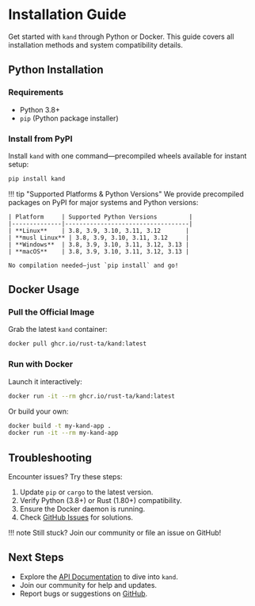 # Installation Guide

Get started with `kand` through Python or Docker. This guide covers all installation methods and system compatibility details.

## Python Installation

### Requirements
- Python 3.8+
- `pip` (Python package installer)

### Install from PyPI
Install `kand` with one command—precompiled wheels available for instant setup:

```bash
pip install kand
```

!!! tip "Supported Platforms & Python Versions"
    We provide precompiled packages on PyPI for major systems and Python versions:

    | Platform     | Supported Python Versions         |
    |--------------|-----------------------------------|
    | **Linux**    | 3.8, 3.9, 3.10, 3.11, 3.12       |
    | **musl Linux** | 3.8, 3.9, 3.10, 3.11, 3.12     |
    | **Windows**  | 3.8, 3.9, 3.10, 3.11, 3.12, 3.13 |
    | **macOS**    | 3.8, 3.9, 3.10, 3.11, 3.12, 3.13 |

    No compilation needed—just `pip install` and go!

## Docker Usage

### Pull the Official Image
Grab the latest `kand` container:

```bash
docker pull ghcr.io/rust-ta/kand:latest
```

### Run with Docker
Launch it interactively:

```bash
docker run -it --rm ghcr.io/rust-ta/kand:latest
```

Or build your own:

```bash
docker build -t my-kand-app .
docker run -it --rm my-kand-app
```

## Troubleshooting

Encounter issues? Try these steps:

1. Update `pip` or `cargo` to the latest version.
2. Verify Python (3.8+) or Rust (1.80+) compatibility.
3. Ensure the Docker daemon is running.
4. Check [GitHub Issues](https://github.com/rust-ta/kand/issues) for solutions.

!!! note
    Still stuck? Join our community or file an issue on GitHub!

## Next Steps

- Explore the [API Documentation](api.md) to dive into `kand`.
- Join our community for help and updates.
- Report bugs or suggestions on [GitHub](https://github.com/rust-ta/kand/issues).
